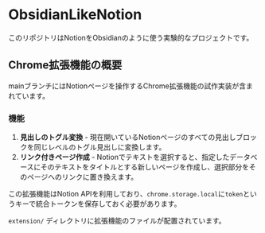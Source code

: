 # ObsidianLikeNotion

このリポジトリはNotionをObsidianのように使う実験的なプロジェクトです。

## Chrome拡張機能の概要

mainブランチにはNotionページを操作するChrome拡張機能の試作実装が含まれています。

### 機能
1. **見出しのトグル変換** - 現在開いているNotionページのすべての見出しブロックを同じレベルのトグル見出しに変換します。
2. **リンク付きページ作成** - Notionでテキストを選択すると、指定したデータベースにそのテキストをタイトルとする新しいページを作成し、選択部分をそのページへのリンクに置き換えます。

この拡張機能はNotion APIを利用しており、`chrome.storage.local`に`token`というキーで統合トークンを保存しておく必要があります。

`extension/` ディレクトリに拡張機能のファイルが配置されています。
